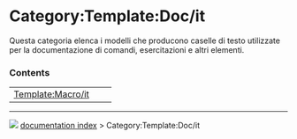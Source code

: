 # Category:Template:Doc/it
Questa categoria elenca i modelli che producono caselle di testo utilizzate per la documentazione di comandi, esercitazioni e altri elementi.

### Contents

|     |     |     |
| --- | --- | --- |
| [Template:Macro/it](Template_Macro/it.md) |



---
![](images/Right_arrow.png) [documentation index](../README.md) > Category:Template:Doc/it
